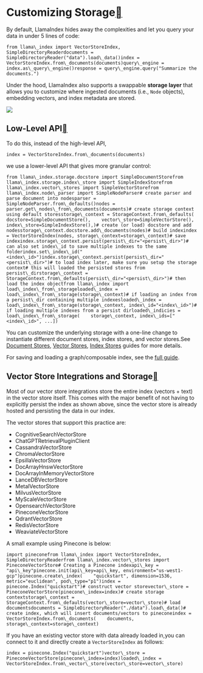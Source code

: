 Customizing Storage[](#customizing-storage "Permalink to this heading")
========================================================================

By default, LlamaIndex hides away the complexities and let you query your data in under 5 lines of code:


```
from llama\_index import VectorStoreIndex, SimpleDirectoryReaderdocuments = SimpleDirectoryReader("data").load\_data()index = VectorStoreIndex.from\_documents(documents)query\_engine = index.as\_query\_engine()response = query\_engine.query("Summarize the documents.")
```
Under the hood, LlamaIndex also supports a swappable **storage layer** that allows you to customize where ingested documents (i.e., `Node` objects), embedding vectors, and index metadata are stored.

![](../../_images/storage.png)

Low-Level API[](#low-level-api "Permalink to this heading")
------------------------------------------------------------

To do this, instead of the high-level API,


```
index = VectorStoreIndex.from\_documents(documents)
```
we use a lower-level API that gives more granular control:


```
from llama\_index.storage.docstore import SimpleDocumentStorefrom llama\_index.storage.index\_store import SimpleIndexStorefrom llama\_index.vector\_stores import SimpleVectorStorefrom llama\_index.node\_parser import SimpleNodeParser# create parser and parse document into nodesparser = SimpleNodeParser.from\_defaults()nodes = parser.get\_nodes\_from\_documents(documents)# create storage context using default storesstorage\_context = StorageContext.from\_defaults(    docstore=SimpleDocumentStore(),    vector\_store=SimpleVectorStore(),    index\_store=SimpleIndexStore(),)# create (or load) docstore and add nodesstorage\_context.docstore.add\_documents(nodes)# build indexindex = VectorStoreIndex(nodes, storage\_context=storage\_context)# save indexindex.storage\_context.persist(persist\_dir="<persist\_dir>")# can also set index\_id to save multiple indexes to the same folderindex.set\_index\_id("<index\_id>")index.storage\_context.persist(persist\_dir="<persist\_dir>")# to load index later, make sure you setup the storage context# this will loaded the persisted stores from persist\_dirstorage\_context = StorageContext.from\_defaults(persist\_dir="<persist\_dir>")# then load the index objectfrom llama\_index import load\_index\_from\_storageloaded\_index = load\_index\_from\_storage(storage\_context)# if loading an index from a persist\_dir containing multiple indexesloaded\_index = load\_index\_from\_storage(storage\_context, index\_id="<index\_id>")# if loading multiple indexes from a persist dirloaded\_indicies = load\_index\_from\_storage(    storage\_context, index\_ids=["<index\_id>", ...])
```
You can customize the underlying storage with a one-line change to instantiate different document stores, index stores, and vector stores.See [Document Stores](docstores.html), [Vector Stores](vector_stores.html), [Index Stores](index_stores.html) guides for more details.

For saving and loading a graph/composable index, see the [full guide](../indexing/composability.html).

Vector Store Integrations and Storage[](#vector-store-integrations-and-storage "Permalink to this heading")
------------------------------------------------------------------------------------------------------------

Most of our vector store integrations store the entire index (vectors + text) in the vector store itself. This comes with the major benefit of not having to explicitly persist the index as shown above, since the vector store is already hosted and persisting the data in our index.

The vector stores that support this practice are:

* CognitiveSearchVectorStore
* ChatGPTRetrievalPluginClient
* CassandraVectorStore
* ChromaVectorStore
* EpsillaVectorStore
* DocArrayHnswVectorStore
* DocArrayInMemoryVectorStore
* LanceDBVectorStore
* MetalVectorStore
* MilvusVectorStore
* MyScaleVectorStore
* OpensearchVectorStore
* PineconeVectorStore
* QdrantVectorStore
* RedisVectorStore
* WeaviateVectorStore

A small example using Pinecone is below:


```
import pineconefrom llama\_index import VectorStoreIndex, SimpleDirectoryReaderfrom llama\_index.vector\_stores import PineconeVectorStore# Creating a Pinecone indexapi\_key = "api\_key"pinecone.init(api\_key=api\_key, environment="us-west1-gcp")pinecone.create\_index(    "quickstart", dimension=1536, metric="euclidean", pod\_type="p1")index = pinecone.Index("quickstart")# construct vector storevector\_store = PineconeVectorStore(pinecone\_index=index)# create storage contextstorage\_context = StorageContext.from\_defaults(vector\_store=vector\_store)# load documentsdocuments = SimpleDirectoryReader("./data").load\_data()# create index, which will insert documents/vectors to pineconeindex = VectorStoreIndex.from\_documents(    documents, storage\_context=storage\_context)
```
If you have an existing vector store with data already loaded in,you can connect to it and directly create a `VectorStoreIndex` as follows:


```
index = pinecone.Index("quickstart")vector\_store = PineconeVectorStore(pinecone\_index=index)loaded\_index = VectorStoreIndex.from\_vector\_store(vector\_store=vector\_store)
```
